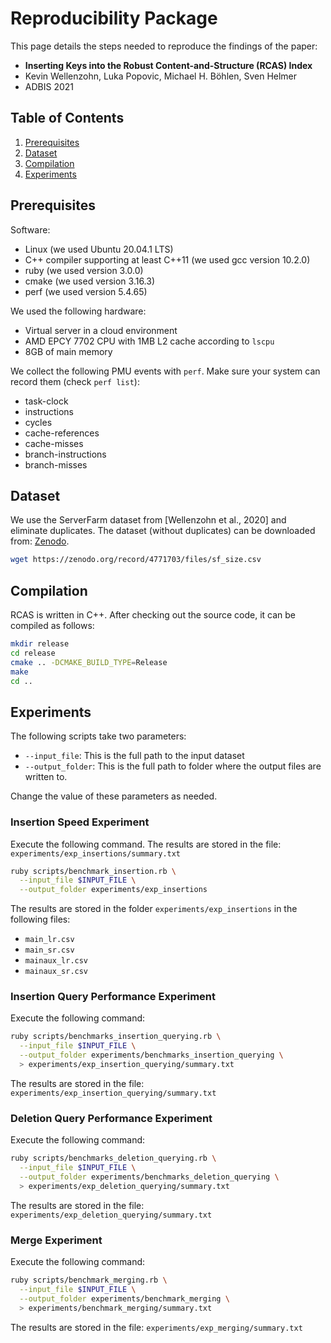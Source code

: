 # Reproducibility Package

This page details the steps needed to reproduce the findings of the paper:

- **Inserting Keys into the Robust Content-and-Structure (RCAS) Index**
- Kevin Wellenzohn, Luka Popovic, Michael H. Böhlen, Sven Helmer
- ADBIS 2021


## Table of Contents

1. [Prerequisites](#prerequisites)
2. [Dataset](#dataset)
3. [Compilation](#compilation)
4. [Experiments](#experiments)


## Prerequisites

Software:
- Linux (we used Ubuntu 20.04.1 LTS)
- C++ compiler supporting at least C++11 (we used gcc version 10.2.0)
- ruby (we used version 3.0.0)
- cmake (we used version 3.16.3)
- perf (we used version 5.4.65)

We used the following hardware:
- Virtual server in a cloud environment
- AMD EPCY 7702 CPU with 1MB L2 cache according to `lscpu`
- 8GB of main memory

We collect the following PMU events with `perf`. Make sure your system can
record them (check `perf list`):
- task-clock
- instructions
- cycles
- cache-references
- cache-misses
- branch-instructions
- branch-misses


## Dataset

We use the ServerFarm dataset from [Wellenzohn et al., 2020] and eliminate
duplicates. The dataset (without duplicates) can be downloaded from:
[Zenodo](https://zenodo.org/record/4771703).

```bash
wget https://zenodo.org/record/4771703/files/sf_size.csv
```


## Compilation

RCAS is written in C++. After checking out the source code, it can be compiled
as follows:

```bash
mkdir release
cd release
cmake .. -DCMAKE_BUILD_TYPE=Release
make
cd ..
```


## Experiments

The following scripts take two parameters:

- `--input_file`: This is the full path to the input dataset
- `--output_folder`: This is the full path to folder where the output files are
  written to.

Change the value of these parameters as needed.


### Insertion Speed Experiment

Execute the following command. The results are stored in the file:
`experiments/exp_insertions/summary.txt`

```bash
ruby scripts/benchmark_insertion.rb \
  --input_file $INPUT_FILE \
  --output_folder experiments/exp_insertions
```

The results are stored in the folder `experiments/exp_insertions` in the
following files:

- `main_lr.csv`
- `main_sr.csv`
- `mainaux_lr.csv`
- `mainaux_sr.csv`


### Insertion Query Performance Experiment

Execute the following command:

```bash
ruby scripts/benchmarks_insertion_querying.rb \
  --input_file $INPUT_FILE \
  --output_folder experiments/benchmarks_insertion_querying \
  > experiments/exp_insertion_querying/summary.txt
```

The results are stored in the file: `experiments/exp_insertion_querying/summary.txt`


### Deletion Query Performance Experiment

Execute the following command:

```bash
ruby scripts/benchmarks_deletion_querying.rb \
  --input_file $INPUT_FILE \
  --output_folder experiments/benchmarks_deletion_querying \
  > experiments/exp_deletion_querying/summary.txt
```

The results are stored in the file: `experiments/exp_deletion_querying/summary.txt`


### Merge Experiment

Execute the following command:

```bash
ruby scripts/benchmark_merging.rb \
  --input_file $INPUT_FILE \
  --output_folder experiments/benchmark_merging \
  > experiments/benchmark_merging/summary.txt
```

The results are stored in the file: `experiments/exp_merging/summary.txt`

